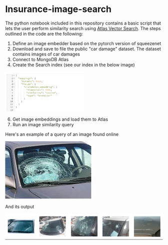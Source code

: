 # Insurance-image-search

The python notebook included in this repository contains a basic script that lets the user perform similarity search using [Atlas Vector Search](https://www.mongodb.com/products/platform/atlas-vector-search).
The steps outlined in the code are the following:

1. Define an image embedder based on the pytorch version of squeezenet
2. Download and save to file the public "car damage" dataset. The dataset contains images of car damages
3. Connect to MongoDB Atlas
4. Create the Search index (see our index in the below image)

<img src="index.png" width="50%" height="50%">

6. Get image embeddings and load them to Atlas
7. Run an image similarity query

Here's an example of a query of an image found online

![](test.jpg)

And its output

![](top_5.png)
